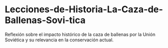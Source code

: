 # Lecciones-de-Historia-La-Caza-de-Ballenas-Sovi-tica
Reflexión sobre el impacto histórico de la caza de ballenas por la Unión Soviética y su relevancia en la conservación actual. 
